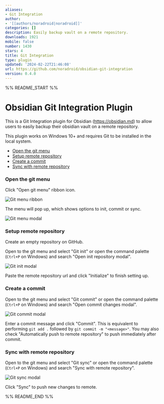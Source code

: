 ```yaml
---
aliases:
- Git Integration
author:
- '[[authors/noradroid|noradroid]]'
categories: []
description: Easily backup vault on a remote repository.
downloads: 1921
mobile: false
number: 1430
stars: 4
title: Git Integration
type: plugin
updated: '2024-02-22T21:46:08'
url: https://github.com/noradroid/obsidian-git-integration
version: 0.4.0
---
```


%% README_START %%

# Obsidian Git Integration Plugin

This is a Git Integration plugin for Obsidian (https://obsidian.md) to allow users to easily backup their obsidian vault on a remote repository.

This plugin works on Windows 10+ and requires Git to be installed in the local system.

- [Open the git menu](#open-the-git-menu)
- [Setup remote repository](#setup-remote-repository)
- [Create a commit](#create-a-commit)
- [Sync with remote repository](#sync-with-remote-repository)

### Open the git menu

Click "Open git menu" ribbon icon.

![Git menu ribbon](https://raw.githubusercontent.com/noradroid/obsidian-git-integration/HEAD/docs/images/image.png)

The menu will pop up, which shows options to init, commit or sync.

![Git menu modal](https://raw.githubusercontent.com/noradroid/obsidian-git-integration/HEAD/docs/images/image-1.png)

### Setup remote repository

Create an empty repository on GitHub.

Open to the git menu and select "Git init" or open the command palette (`Ctrl+P` on Windows) and search "Open init repository modal".

![Git init modal](https://raw.githubusercontent.com/noradroid/obsidian-git-integration/HEAD/docs/images/image-2.png)

Paste the remote repository url and click "Initialize" to finish setting up.

### Create a commit

Open to the git menu and select "Git commit" or open the command palette (`Ctrl+P` on Windows) and search "Open commit changes modal".

![Git commit modal](https://raw.githubusercontent.com/noradroid/obsidian-git-integration/HEAD/docs/images/image-3.png)

Enter a commit message and click "Commit". This is equivalent to performing `git add .` followed by `git commit -m "<message>"`.
You may also check "Automatically push to remote repository" to push immediately after commit.

### Sync with remote repository

Open to the git menu and select "Git sync" or open the command palette (`Ctrl+P` on Windows) and search "Sync with remote repository".

![Git sync modal](https://raw.githubusercontent.com/noradroid/obsidian-git-integration/HEAD/docs/images/image-4.png)

Click "Sync" to push new changes to remote.


%% README_END %%